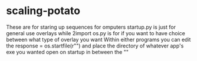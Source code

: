# scaling-potato
These are for staring up sequences for omputers
startup.py is just for general use overlays while 2import os.py is for if you want to have choice between what type of overlay you want
Within either programs you can edit the response = os.startfile(r"") and place the directory of whatever app's exe you wanted open on startup in between the ""
